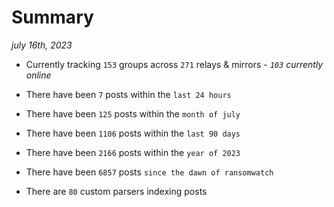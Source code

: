 
# Summary
_july 16th, 2023_

- Currently tracking `153` groups across `271` relays & mirrors - _`103` currently online_

- There have been `7` posts within the `last 24 hours`

- There have been `125` posts within the `month of july`

- There have been `1106` posts within the `last 90 days`

- There have been `2166` posts within the `year of 2023`

- There have been `6857` posts `since the dawn of ransomwatch`

- There are `80` custom parsers indexing posts
